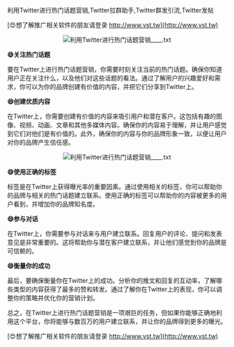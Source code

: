 利用Twitter进行热门话题营销,Twitter拉群助手,Twitter群发引流,Twitter发帖

[😍想了解推广相关软件的朋友请登录 http://www.vst.tw](http://www.vst.tw)

 <center><img src="https://vst.tw/MP4/tuiguang/png/5.png" alt="利用Twitter进行热门话题营销____.txt"></center>

**😄关注热门话题**

要在Twitter上进行热门话题营销，你需要时刻关注当前的热门话题。确保你知道用户正在关注什么，以及他们对这些话题的看法。通过了解用户的兴趣爱好和需求，你可以为你的品牌创建有价值的内容，并把它们分享到Twitter上。

**😄创建优质内容**

在Twitter上，你需要创建有价值的内容来吸引用户和潜在客户。这包括有趣的图像、视频、动画、文章和其他多媒体内容。确保你的内容易于理解，并让用户感觉到它们对他们是有价值的。此外，确保你的内容与你的品牌形象一致，以便让用户对你的品牌产生信任感。

 <center><img src="https://vst.tw/MP4/tuiguang/png/1.png" alt="利用Twitter进行热门话题营销____.txt"></center>

**😄使用正确的标签**

标签是在Twitter上获得曝光率的重要因素。通过使用相关的标签，你可以帮助你的品牌与相关的热门话题建立联系。使用正确的标签可以帮助你的内容被更多的用户看到，并增加你的品牌知名度。

**😄参与对话**

在Twitter上，你需要参与对话来与用户建立联系。回复用户的评论、提问和发表意见是非常重要的。这将帮助你与潜在客户建立联系，并让他们感觉到你的品牌是可信赖的。

**😄衡量你的成功**

最后，要确保衡量你在Twitter上的成功。分析你的推文和回复的互动率，了解哪些类型的内容获得了最多的赞和转发。通过了解你在Twitter上的表现，你可以调整你的策略并优化你的营销计划。

总之，在Twitter上进行热门话题营销是一项艰巨的任务，但如果你能够正确地利用这个平台，你将能够与数百万的用户建立联系，并让你的品牌得到更多的曝光。

[😍想了解推广相关软件的朋友请登录 http://www.vst.tw](http://www.vst.tw)



